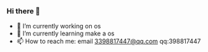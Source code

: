 ### Hi there 👋

- 🔭 I’m currently working on os
- 🌱 I’m currently learning make a os
- 📫 How to reach me: email 3398817447@qq.com qq:398817447

<!--
**AuroraRealm/AuroraRealm** is a ✨ _special_ ✨ repository because its `README.md` (this file) appears on your GitHub profile.

Here are some ideas to get you started:

- 🔭 I’m currently working on ...
- 🌱 I’m currently learning ...
- 👯 I’m looking to collaborate on ...
- 🤔 I’m looking for help with ...
- 💬 Ask me about ...
- 📫 How to reach me: ...
- 😄 Pronouns: ...
- ⚡ Fun fact: ...
-->
